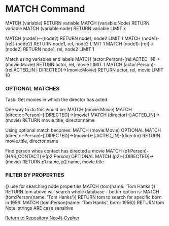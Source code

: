 # MATCH Command

MATCH (variable) RETURN variable
MATCH (variable:Node) RETURN variable
MATCH (variable:node) RETURN variable LIMIT x

MATCH (node1)--(node2) RETURN node1, node2 LIMIT 1
MATCH (node1)-[rel]-(node2) RETURN node1, rel, node2 LIMIT 1
MATCH (node1)-[rel]->(node2) RETURN node1, rel, node2 LIMIT 1

Match using variables and labels
MATCH (actor:Person)-[rel:ACTED_IN)->(movie:Movie) RETURN actor, rel, movie LIMIT 1
MATCH (actor:Person)-[rel:ACTED_IN | DIRECTED)->(movie:Movie) RETURN actor, rel, movie LIMIT 10

### OPTIONAL MATCHES
Task: Get movies in which the director has acted

One way to do this would be:
MATCH (movie:Movie)
MATCH (director:Person)-[:DIRECTED]->(movie)
MATCH (director)-[:ACTED_IN]->(movie)
RETURN movie.title, director.name

Using optional match becomes:
MATCH (movie:Movie)
OPTIONAL MATCH (director:Person)-[:DIRECTED]->(movie)<-[:ACTED_IN]-(director)
RETURN movie.title, director.name

Find person whos contact has directed a movie
MATCH (p1:Person)-[HAS_CONTACT]->(p2:Person)
OPTIONAL MATCH (p2)-[:DIRECTED]->(movie)
RETURN p1.name, p2.name, movie.title

### FILTER BY PROPERTIES

{} use for searching node properties
MATCH (tom{name: 'Tom Hanks'}) RETURN tom
above will search whole database - better option is:
MATCH (tom:Person{name: 'Tom Hanks'}) RETURN tom
to search for specific born in 1956:
MATCH (tom:Person{name: 'Tom Hanks', born: 1956}) RETURN tom
Note: strings ARE case sensitive



[Return to Repository Neo4j-Cypher](../README.md)